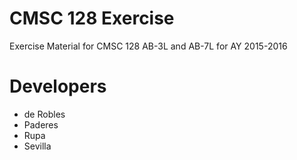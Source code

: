 CMSC 128 Exercise
======

Exercise Material for CMSC 128 AB-3L and AB-7L for AY 2015-2016

Developers
======
* de Robles
* Paderes
* Rupa
* Sevilla

